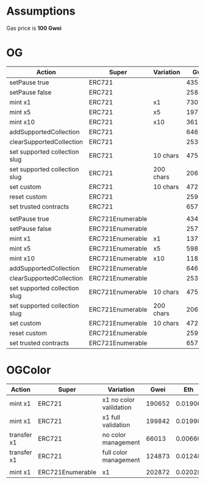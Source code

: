 # Assumptions
Gas price is **100 Gwei**

# OG

|Action|Super|Variation|Gwei|Eth
|-|-|-|-|-|
|setPause true|ERC721||43535|0.00435|
|setPause false|ERC721||25811|0.00258|
|mint x1|ERC721|x1|73050|0.00730|
|mint x5|ERC721|x5|197189|0.01971|
|mint x10|ERC721|x10|361053|0.03610|
|addSupportedCollection|ERC721||64651|0.00646|
|clearSupportedCollection|ERC721||25322|0.00253|
|set supported collection slug|ERC721|10 chars|47512|0.00475|
|set supported collection slug|ERC721|200 chars|206719|0.02067|
|set custom|ERC721|10 chars|47267|0.00472|
|reset custom|ERC721||25962|0.00259|
|set trusted contracts|ERC721||65758|0.00657|
||||||
|setPause true|ERC721Enumerable||43491|0.00434|
|setPause false|ERC721Enumerable||25767|0.00257|
|mint x1|ERC721Enumerable|x1|137978|0.01379|
|mint x5|ERC721Enumerable|x5|598541|0.05985|
|mint x10|ERC721Enumerable|x10|1182935|0.11829|
|addSupportedCollection|ERC721Enumerable||64651|0.00646|
|clearSupportedCollection|ERC721Enumerable||25322|0.00253|
|set supported collection slug|ERC721Enumerable|10 chars|47534|0.00475|
|set supported collection slug|ERC721Enumerable|200 chars|206741|0.02067|
|set custom|ERC721Enumerable|10 chars|47201|0.00472|
|reset custom|ERC721Enumerable||25984|0.00259|
|set trusted contracts|ERC721Enumerable||65758|0.00657|

# OGColor

|Action|Super|Variation|Gwei|Eth
|-|-|-|-|-|
|mint x1|ERC721|x1 no color valildation|190652|0.01906|
|mint x1|ERC721|x1 full validation|199842|0.01998|
|transfer x1|ERC721|no color management|66013|0.00660|
|transfer x1|ERC721|full color management|124873|0.01248|
||||||
|mint x1|ERC721Enumerable|x1|202872|0.02028|
